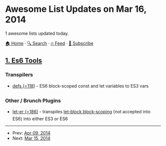 # Awesome List Updates on Mar 16, 2014

1 awesome lists updated today.

[🏠 Home](/README.md) · [🔍 Search](https://www.trackawesomelist.com/search/) · [🔥 Feed](https://www.trackawesomelist.com/rss.xml) · [📮 Subscribe](https://trackawesomelist.us17.list-manage.com/subscribe?u=d2f0117aa829c83a63ec63c2f&id=36a103854c)



## [1. Es6 Tools](/content/addyosmani/es6-tools/README.md)

### Transpilers

*   [defs (⭐118)](https://github.com/olov/defs) - ES6 block-scoped const and let variables to ES3 vars

### Other / Brunch Plugins

*   [let-er (⭐186)](https://github.com/getify/let-er) - transpiles [let-block block-scoping](http://wiki.ecmascript.org/doku.php?id=proposals:block_expressions#let_statement) (not accepted into ES6) into either ES3 or ES6

---

- Prev: [Apr 09, 2014](/content/2014/04/09/README.md)
- Next: [Mar 15, 2014](/content/2014/03/15/README.md)